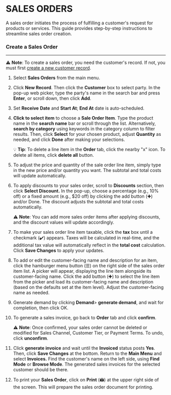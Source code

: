 
# SALES ORDERS

A sales order initiates the process of fulfilling a customer's request for products or services. This guide provides step-by-step instructions to streamline sales order creation.
### Create a Sales Order
______________________
⚠️ **Note**: To create a sales order, you need the customer's record. If not, you must first [create a new customer record](https://github.com/Fx-Professional-Services/HorizonDocs/blob/sales_order/Horizon%20User%20Guide/03%20Customers/Create%20a%20New%20Customer%20Record.md).

1. Select **Sales Orders** from the main menu. 

2. Click **New Record**. Then click the **Customer** box to select party. In the pop-up web picker, type the party's name in the search bar and press **Enter**, or scroll down, then click **Add**.

3. Set **Receive** **Date** and **Start At**; **End At** date is auto-scheduled.

4. **Click to select item** to choose a **Sale Order Item**. Type the product name in the **search name** bar or scroll through the list. Alternatively, **search by category** using keywords in the category column to filter results. Then, click **Select** for your chosen product, adjust **Quantity** as needed, and click **Done** after making your selections. 

	 💡 **Tip**: To delete a line item in the **Order** tab,  click the nearby "x" icon. To delete all items, click **delete all** button.

5. To adjust the price and quantity of the sale order line item, simply type in the new price and/or quantity you want. The subtotal and total costs will update automatically.

6. To apply discounts to your sales order, scroll to **Discounts** section, then click **Select Discount.** In the pop-up, choose a percentage (e.g., 10% off) or a fixed amount (e.g., $20 off) by clicking the add button (✚) and/or Done. The discount adjusts the subtotal and total costs automatically.

	⚠️ **Note**: You can add more sales order items after applying discounts, and the discount values will update accordingly.

7. To make your sales order line item taxable, click the **tax** box until a checkmark (✔️) appears. Taxes will be calculated in real-time, and the additional tax value will automatically reflect in the **total cost** calculation. Click **Save Changes** to apply your updates. 

8.  To add or edit the customer-facing name and description for an item, click the hamburger menu button (☰) on the right side of the sales order item list. A picker will appear, displaying the line item alongside its customer-facing name. Click the add button (✚) to select the line item from the picker and load its customer-facing name and description (based on the defaults set at the item level). Adjust the customer-facing name as needed.

9. Generate demand by clicking **Demand**> **generate demand**, and wait for completion, then click OK. 

10. To generate a sales invoice, go back to **Order** tab and click **confirm**. 

	⚠️ **Note**: Once confirmed, your sales order cannot be deleted or modified for Sales Channel, Customer Tier, or Payment Terms. To undo, click **unconfirm**.

11. Click **generate invoice** and wait until the **Invoiced** status posts **Yes**. Then, click **Save Changes** at the bottom. Return to the **Main Menu** and select **Invoices.** Find the customer's name on the left side, using **Find Mode** or **Browse Mode**. The generated sales invoices for the selected customer should be there. 

12. To print your **Sales Order**, click on **Print** (🖨️) at the upper right side of the screen. This will prepare the sales order document for printing.